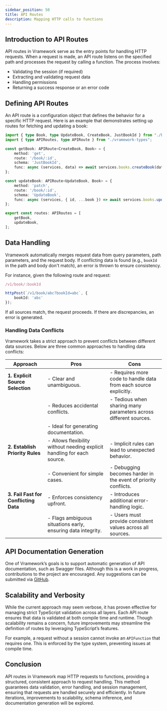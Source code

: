 ```yaml
---
sidebar_position: 50 
title: API Routes  
description: Mapping HTTP calls to functions  
---
```


## Introduction to API Routes

API routes in Vramework serve as the entry points for handling HTTP requests. When a request is made, an API route listens on the specified path and processes the request by calling a function. The process involves:

- Validating the session (if required)
- Extracting and validating request data
- Handling permissions
- Returning a success response or an error code

## Defining API Routes

An API route is a configuration object that defines the behavior for a specific HTTP request. Here is an example that demonstrates setting up routes for fetching and updating a book:

```typescript title="book.function.ts"
import { type Book, type UpdateBook, CreateBook, JustBookId } from "./books.types";
import { type APIRoutes, type APIRoute } from "./vramework-types";

const getBook: APIRoute<CreateBook, Book> = {
    method: 'get',
    route: '/book/:id',
    schema: 'JustBookId',
    func: async (services, data) => await services.books.createBook(data),
};

const updateBook: APIRoute<UpdateBook, Book> = {
    method: 'patch',
    route: '/book/:id',
    schema: 'UpdateBook',
    func: async (services, { id, ...book }) => await services.books.updateBook(id, book),
};

export const routes: APIRoutes = [
    getBook, 
    updateBook, 
];
```

## Data Handling

Vramework automatically merges request data from query parameters, path parameters, and the request body. If conflicting data is found (e.g., `bookId` in the path and body don't match), an error is thrown to ensure consistency. 

For instance, given the following route and request:

```typescript
/v1/book/:bookId
```

```typescript
httpPost(`/v1/book/abc?bookId=abc`, {
    bookId: 'abc'
});
```

If all sources match, the request proceeds. If there are discrepancies, an error is generated.

### Handling Data Conflicts

Vramework takes a strict approach to prevent conflicts between different data sources. Below are three common approaches to handling data conflicts:

| **Approach**                         | **Pros**                                                                 | **Cons**                                                                    |
|--------------------------------------|--------------------------------------------------------------------------|-----------------------------------------------------------------------------|
| **1. Explicit Source Selection**     | - Clear and unambiguous.                                                 | - Requires more code to handle data from each source explicitly.            |
|                                      | - Reduces accidental conflicts.                                          | - Tedious when sharing many parameters across different sources.            |
|                                      | - Ideal for generating documentation.                                    |                                                                             |
| **2. Establish Priority Rules**      | - Allows flexibility without needing explicit handling for each source.  | - Implicit rules can lead to unexpected behavior.                           |
|                                      | - Convenient for simple cases.                                           | - Debugging becomes harder in the event of priority conflicts.              |
| **3. Fail Fast for Conflicting Data**| - Enforces consistency upfront.                                          | - Introduces additional error-handling logic.                               |
|                                      | - Flags ambiguous situations early, ensuring data integrity.             | - Users must provide consistent values across all sources.                  |

## API Documentation Generation

One of Vramework’s goals is to support automatic generation of API documentation, such as Swagger files. Although this is a work in progress, contributions to the project are encouraged. Any suggestions can be submitted via [GitHub](./).

## Scalability and Verbosity

While the current approach may seem verbose, it has proven effective for managing strict TypeScript validation across all layers. Each API route ensures that data is validated at both compile time and runtime. Though scalability remains a concern, future improvements may streamline the definition of routes by leveraging TypeScript’s features.

For example, a request without a session cannot invoke an `APIFunction` that requires one. This is enforced by the type system, preventing issues at compile time.

## Conclusion

API routes in Vramework map HTTP requests to functions, providing a structured, consistent approach to request handling. This method guarantees data validation, error handling, and session management, ensuring that requests are handled securely and efficiently. In future iterations, improvements to scalability, schema inference, and documentation generation will be explored.